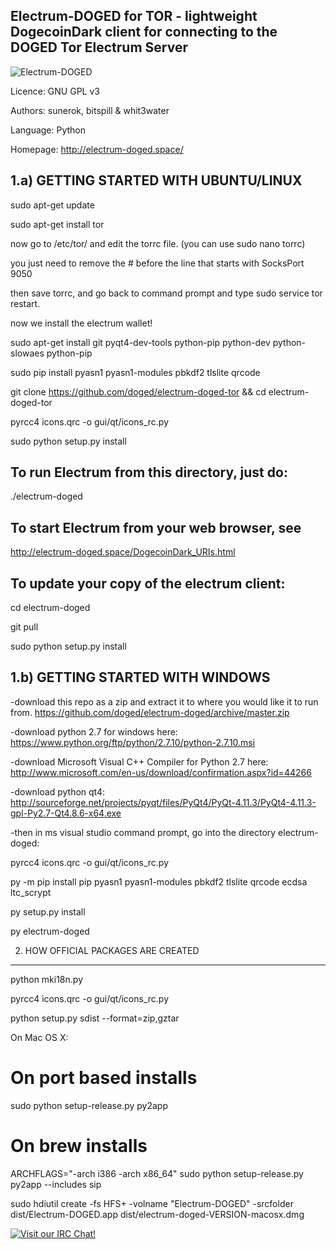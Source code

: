 Electrum-DOGED for TOR - lightweight DogecoinDark client for connecting to the DOGED Tor Electrum Server
------------------------------------------------
![Electrum-DOGED](https://raw.githubusercontent.com/doged/electrum-doged-tor/master/electrumlogo.png)

Licence: GNU GPL v3

Authors: sunerok, bitspill & whit3water

Language: Python

Homepage: http://electrum-doged.space/


1.a) GETTING STARTED WITH UBUNTU/LINUX
------------------
sudo apt-get update

sudo apt-get install tor

now go to /etc/tor/ and edit the torrc file. (you can use sudo nano torrc)

you just need to remove the # before the line that starts with SocksPort 9050

then save torrc, and go back to command prompt and type sudo service tor restart.

now we install the electrum wallet!

sudo apt-get install git pyqt4-dev-tools python-pip python-dev python-slowaes python-pip

sudo pip install pyasn1 pyasn1-modules pbkdf2 tlslite qrcode

git clone https://github.com/doged/electrum-doged-tor && cd electrum-doged-tor

pyrcc4 icons.qrc -o gui/qt/icons_rc.py

sudo python setup.py install

To run Electrum from this directory, just do:
---------------------------------------------
  ./electrum-doged

To start Electrum from your web browser, see
--------------------------------------------
http://electrum-doged.space/DogecoinDark_URIs.html

To update your copy of the electrum client:
-------------------------------------------
cd electrum-doged

git pull

sudo python setup.py install

1.b) GETTING STARTED WITH WINDOWS
------------------

-download this repo as a zip and extract it to where you would like it to run from. 
https://github.com/doged/electrum-doged/archive/master.zip

-download python 2.7 for windows here: https://www.python.org/ftp/python/2.7.10/python-2.7.10.msi

-download Microsoft Visual C++ Compiler for Python 2.7 here: http://www.microsoft.com/en-us/download/confirmation.aspx?id=44266

-download python qt4: http://sourceforge.net/projects/pyqt/files/PyQt4/PyQt-4.11.3/PyQt4-4.11.3-gpl-Py2.7-Qt4.8.6-x64.exe

-then in ms visual studio command prompt, go into the directory electrum-doged:

pyrcc4 icons.qrc -o gui/qt/icons_rc.py

py -m pip install pip pyasn1 pyasn1-modules pbkdf2 tlslite qrcode ecdsa ltc_scrypt

py setup.py install

py electrum-doged



2. HOW OFFICIAL PACKAGES ARE CREATED
------------------------------------

python mki18n.py

pyrcc4 icons.qrc -o gui/qt/icons_rc.py

python setup.py sdist --format=zip,gztar

On Mac OS X:

  # On port based installs
  
  sudo python setup-release.py py2app

  # On brew installs
  
  ARCHFLAGS="-arch i386 -arch x86_64" sudo python setup-release.py py2app --includes sip

  sudo hdiutil create -fs HFS+ -volname "Electrum-DOGED" -srcfolder dist/Electrum-DOGED.app dist/electrum-doged-VERSION-macosx.dmg


[![Visit our IRC Chat!](https://kiwiirc.com/buttons/irc.freenode.net/dogecoindark.png)](https://kiwiirc.com/client/irc.freenode.net/?nick=doged|?&theme=cli#dogecoindark)
